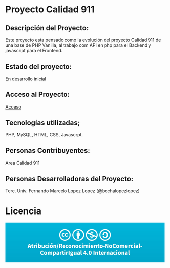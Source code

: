 # Proyecto Calidad 911
## Descripción del Proyecto:
Este proyecto esta pensado como la evolución del proyecto Calidad 911 de una base de PHP Vanilla, al trabajo com API en php para el Backend y javascript para el Frontend.

## Estado del proyecto:
En desarrollo inicial

## Acceso al Proyecto:
[Acceso](https://github.com/fernandomarcelolopez/Proyecto.git)
## Tecnologías utilizadas;
PHP, MySQL, HTML, CSS, Javascrpt.

## Personas Contribuyentes:
Area Calidad 911

## Personas Desarrolladoras del Proyecto:
Terc. Univ. Fernando Marcelo Lopez Lopez (@bochalopezlopez)

# Licencia
![Licencia](img/licence.jpg)
